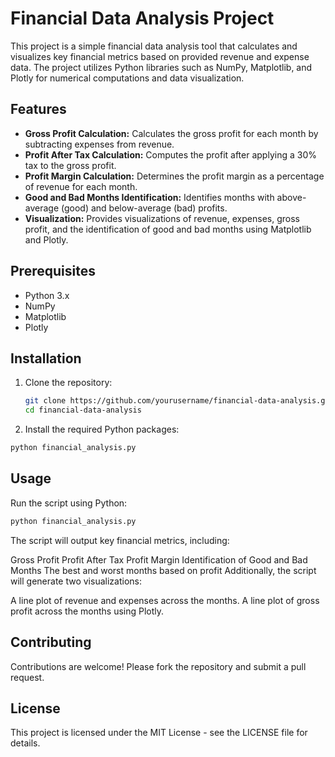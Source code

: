 # Financial Data Analysis Project

This project is a simple financial data analysis tool that calculates and visualizes key financial metrics based on provided revenue and expense data. The project utilizes Python libraries such as NumPy, Matplotlib, and Plotly for numerical computations and data visualization.

## Features

- **Gross Profit Calculation:** Calculates the gross profit for each month by subtracting expenses from revenue.
- **Profit After Tax Calculation:** Computes the profit after applying a 30% tax to the gross profit.
- **Profit Margin Calculation:** Determines the profit margin as a percentage of revenue for each month.
- **Good and Bad Months Identification:** Identifies months with above-average (good) and below-average (bad) profits.
- **Visualization:** Provides visualizations of revenue, expenses, gross profit, and the identification of good and bad months using Matplotlib and Plotly.

## Prerequisites

- Python 3.x
- NumPy
- Matplotlib
- Plotly

## Installation

1. Clone the repository:

   ```bash
   git clone https://github.com/yourusername/financial-data-analysis.git
   cd financial-data-analysis

2. Install the required Python packages:
   
  ```bash
  python financial_analysis.py
  ```

## Usage
Run the script using Python:
  ```bash
  python financial_analysis.py
  ```

The script will output key financial metrics, including:

Gross Profit
Profit After Tax
Profit Margin
Identification of Good and Bad Months
The best and worst months based on profit
Additionally, the script will generate two visualizations:

A line plot of revenue and expenses across the months.
A line plot of gross profit across the months using Plotly.

## Contributing
Contributions are welcome! Please fork the repository and submit a pull request.

## License
This project is licensed under the MIT License - see the LICENSE file for details.
